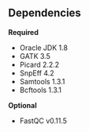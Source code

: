 ## Dependencies

**Required**
* Oracle JDK 1.8
* GATK 3.5
* Picard 2.2.2
* SnpEff 4.2
* Samtools 1.3.1
* Bcftools 1.3.1

**Optional**
* FastQC v0.11.5
